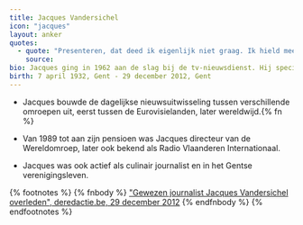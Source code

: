 ```yaml
---
title: Jacques Vandersichel
icon: "jacques"
layout: anker
quotes:
  - quote: "Presenteren, dat deed ik eigenlijk niet graag. Ik hield meer van het veldwerk."
    source:
bio: Jacques ging in 1962 aan de slag bij de tv-nieuwsdienst. Hij specialiseerde zich in buitenlands nieuws. Jacques was ook jarenlang eindredacteur.
birth: 7 april 1932, Gent - 29 december 2012, Gent
---
```


* Jacques bouwde de dagelijkse nieuwsuitwisseling tussen verschillende omroepen uit, eerst tussen de Eurovisielanden, later wereldwijd.{% fn %}

* Van 1989 tot aan zijn pensioen was Jacques directeur van de Wereldomroep, later ook bekend als Radio Vlaanderen Internationaal.

* Jacques was ook actief als culinair journalist en in het Gentse verenigingsleven.

{% footnotes %}
{% fnbody %}
<a href="http://deredactie.be/cm/vrtnieuws/cultuur%2Ben%2Bmedia/media/1.1515022">"Gewezen journalist Jacques Vandersichel overleden", deredactie.be, 29 december 2012</a>
{% endfnbody %}
{% endfootnotes %}
